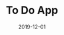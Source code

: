 ---
slug: "/projects/todo/"
date: "2019-12-01"
title: "To Do App"
image: "/img/todo.png"
techStack:
    - "React"
description: "Basic todo app written in React to get an understanding of state and props."
link: "https://github.com/noahvarghese/todo"
---